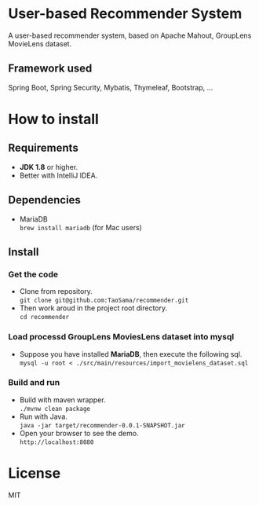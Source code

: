 # User-based Recommender System
A user-based recommender system, based on Apache Mahout, GroupLens MovieLens dataset.

## Framework used

Spring Boot, Spring Security, Mybatis, Thymeleaf, Bootstrap, ...

# How to install

## Requirements

* **JDK 1.8** or higher.
* Better with IntelliJ IDEA.

## Dependencies

* MariaDB  
  `brew install mariadb` (for Mac users)

## Install

### Get the code

* Clone from repository.  
  `git clone git@github.com:TaoSama/recommender.git`
* Then work aroud in the project root directory.  
  `cd recommender`

### Load processd GroupLens MoviesLens dataset into mysql

* Suppose you have installed **MariaDB**, then execute the following sql.  
  `mysql -u root < ./src/main/resources/import_movielens_dataset.sql`

### Build and run

* Build with maven wrapper.  
  `./mvnw clean package`
* Run with Java.  
  `java -jar target/recommender-0.0.1-SNAPSHOT.jar`
* Open your browser to see the demo.  
  `http://localhost:8080`

# License

MIT

